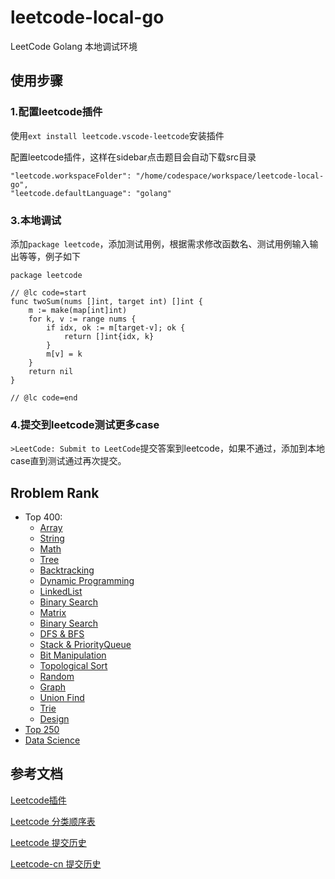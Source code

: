 # leetcode-local-go

LeetCode Golang 本地调试环境

## 使用步骤

### 1.配置leetcode插件

使用`ext install leetcode.vscode-leetcode`安装插件

配置leetcode插件，这样在sidebar点击题目会自动下载src目录

```
"leetcode.workspaceFolder": "/home/codespace/workspace/leetcode-local-go",
"leetcode.defaultLanguage": "golang"
```

### 3.本地调试

添加`package leetcode`，添加测试用例，根据需求修改函数名、测试用例输入输出等等，例子如下

```golang
package leetcode

// @lc code=start
func twoSum(nums []int, target int) []int {
	m := make(map[int]int)
	for k, v := range nums {
		if idx, ok := m[target-v]; ok {
			return []int{idx, k}
		}
		m[v] = k
	}
	return nil
}

// @lc code=end
```

### 4.提交到leetcode测试更多case

`>LeetCode: Submit to LeetCode`提交答案到leetcode，如果不通过，添加到本地case直到测试通过再次提交。

## Rroblem Rank

* Top 400:
  * [Array](docs/array.md)
  * [String](docs/string.md)
  * [Math](docs/math.md)
  * [Tree](docs/tree.md)
  * [Backtracking](docs/back_tracking.md)
  * [Dynamic Programming](docs/dynamic_programming.md)
  * [LinkedList](docs/linked_list.md)
  * [Binary Search](docs/binary_search.md)
  * [Matrix](docs/matrix.md)
  * [Binary Search](docs/binary_search.md)
  * [DFS & BFS](docs/dfs_bfs.md)
  * [Stack & PriorityQueue](docs/stack_priorityqueue.md)
  * [Bit Manipulation](docs/bit_manipulation.md)
  * [Topological Sort](docs/topological_sort.md)
  * [Random](docs/random.md)
  * [Graph](docs/graph.md)
  * [Union Find](docs/union_find.md)
  * [Trie](docs/trie.md)
  * [Design](docs/design.md)
* [Top 250](docs/top250.md)
* [Data Science](docs/data_science.md)

## 参考文档

[Leetcode插件](https://marketplace.visualstudio.com/items?itemName=leetcode.vscode-leetcode)

[Leetcode 分类顺序表](https://cspiration.com/leetcodeClassification)

[Leetcode 提交历史](https://leetcode.com/submissions)

[Leetcode-cn 提交历史](https://leetcode-cn.com/progress/)
